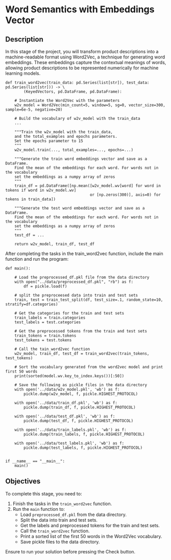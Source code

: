 # Word Semantics with Embeddings Vector

## Description
In this stage of the project, you will transform product descriptions into a machine-readable format using Word2Vec, a technique for generating word embeddings. These embeddings capture the contextual meanings of words, allowing product descriptions to be represented numerically for machine learning models.

```
def train_word2vec(train_data: pd.Series(list[str]), test_data: pd.Series(list[str])) -> \
        (KeyedVectors, pd.DataFrame, pd.DataFrame):

    # Instantiate the Word2Vec with the parameters
    w2v_model = Word2Vec(min_count=5, window=5, sg=0, vector_size=300, sample=6e-5, negative=20)

    # Build the vocabulary of w2v_model with the train_data
    ...

    """Train the w2v_model with the train_data,
    and the total_examples and epochs parameters.
    Set the epochs parameter to 15
    """
    w2v_model.train(..., total_examples=..., epochs=...)

    """Generate the train word embeddings vector and save as a DataFrame.
    Find the mean of the embeddings for each word. For words not in the vocabulary
    set the embeddings as a numpy array of zeros
    """
    train_df = pd.DataFrame([np.mean([w2v_model.wv[word] for word in tokens if word in w2v_model.wv]
                                     or [np.zeros(300)], axis=0) for tokens in train_data])

    """Generate the test word embeddings vector and save as a DataFrame.
    Find the mean of the embeddings for each word. For words not in the vocabulary
    set the embeddings as a numpy array of zeros
    """
    test_df = ...

    return w2v_model, train_df, test_df
```

After completing the tasks in the train_word2vec function, include the main function and run the program:

```
def main():

    # Load the preprocessed_df.pkl file from the data directory
    with open("../data/preprocessed_df.pkl", "rb") as f:
        df = pickle.load(f)

    # split the preproceesed data into train and test sets
    train, test = train_test_split(df, test_size=.1, random_state=10, stratify=df.categories)

    # Get the categories for the train and test sets
    train_labels = train.categories
    test_labels = test.categories

    # Get the preprocessed tokens from the train and test sets
    train_tokens = train.tokens
    test_tokens = test.tokens

    # Call the tain_word2vec function
    w2v_model, train_df, test_df = train_word2vec(train_tokens, test_tokens)

    # Sort the vocabulary generated from the word2vec model and print first 50 words
    print(sorted(model.wv.key_to_index.keys())[:50])

    # Save the following as pickle files in the data directory
    with open('../data/w2v_model.pkl', 'wb') as f:
        pickle.dump(w2v_model, f, pickle.HIGHEST_PROTOCOL)

    with open('../data/train_df.pkl', 'wb') as f:
        pickle.dump(train_df, f, pickle.HIGHEST_PROTOCOL)

    with open('../data/test_df.pkl', 'wb') as f:
        pickle.dump(test_df, f, pickle.HIGHEST_PROTOCOL)

    with open('../data/train_labels.pkl', 'wb') as f:
        pickle.dump(train_labels, f, pickle.HIGHEST_PROTOCOL)

    with open('../data/test_labels.pkl', 'wb') as f:
        pickle.dump(test_labels, f, pickle.HIGHEST_PROTOCOL)


if __name__ == "__main__":
    main()
```

## Objectives
To complete this stage, you need to:

1. Finish the tasks in the `train_word2vec` function.
2. Run the `main` function to:
   - Load `preprocessed_df.pkl` from the data directory.
   - Split the data into train and test sets.
   - Get the labels and preprocessed tokens for the train and test sets.
   - Call the `train_word2vec` function.
   - Print a sorted list of the first 50 words in the Word2Vec vocabulary.
   - Save pickle files to the data directory.

Ensure to run your solution before pressing the Check button.
